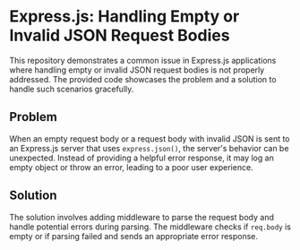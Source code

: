 # Express.js: Handling Empty or Invalid JSON Request Bodies

This repository demonstrates a common issue in Express.js applications where handling empty or invalid JSON request bodies is not properly addressed.  The provided code showcases the problem and a solution to handle such scenarios gracefully.

## Problem

When an empty request body or a request body with invalid JSON is sent to an Express.js server that uses `express.json()`, the server's behavior can be unexpected.  Instead of providing a helpful error response, it may log an empty object or throw an error, leading to a poor user experience.

## Solution

The solution involves adding middleware to parse the request body and handle potential errors during parsing.  The middleware checks if `req.body` is empty or if parsing failed and sends an appropriate error response.